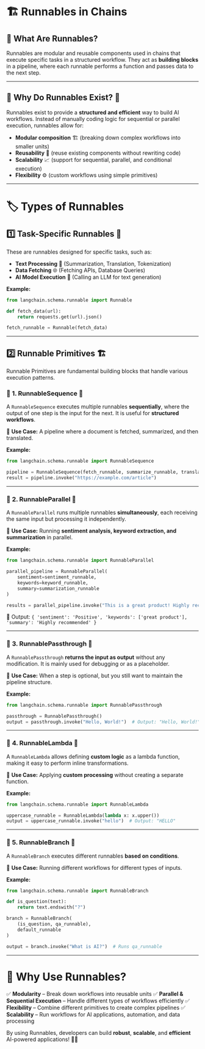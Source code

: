 # 🏗️ Runnables in Chains

## 🔹 What Are Runnables?
Runnables are modular and reusable components used in chains that execute specific tasks in a structured workflow. They act as **building blocks** in a pipeline, where each runnable performs a function and passes data to the next step.

---
## 🔹 Why Do Runnables Exist? 🤔
Runnables exist to provide a **structured and efficient** way to build AI workflows. Instead of manually coding logic for sequential or parallel execution, runnables allow for:
- **Modular composition** 🏗️ (breaking down complex workflows into smaller units)
- **Reusability** 🔄 (reuse existing components without rewriting code)
- **Scalability** 📈 (support for sequential, parallel, and conditional execution)
- **Flexibility** ⚙️ (custom workflows using simple primitives)

---

# 🏷️ Types of Runnables

## 1️⃣ **Task-Specific Runnables** 🎯
These are runnables designed for specific tasks, such as:
- **Text Processing** 📝 (Summarization, Translation, Tokenization)
- **Data Fetching** 🌐 (Fetching APIs, Database Queries)
- **AI Model Execution** 🤖 (Calling an LLM for text generation)

**Example:**
```python
from langchain.schema.runnable import Runnable

def fetch_data(url):
    return requests.get(url).json()

fetch_runnable = Runnable(fetch_data)
```

---

## 2️⃣ **Runnable Primitives** 🏗️
Runnable Primitives are fundamental building blocks that handle various execution patterns.

### 📌 **1. RunnableSequence** 🏁
A `RunnableSequence` executes multiple runnables **sequentially**, where the output of one step is the input for the next. It is useful for **structured workflows**.

🔹 **Use Case:** A pipeline where a document is fetched, summarized, and then translated.

**Example:**
```python
from langchain.schema.runnable import RunnableSequence

pipeline = RunnableSequence(fetch_runnable, summarize_runnable, translate_runnable)
result = pipeline.invoke("https://example.com/article")
```

---

### 📌 **2. RunnableParallel** 🔀
A `RunnableParallel` runs multiple runnables **simultaneously**, each receiving the same input but processing it independently.

🔹 **Use Case:** Running **sentiment analysis, keyword extraction, and summarization** in parallel.

**Example:**
```python
from langchain.schema.runnable import RunnableParallel

parallel_pipeline = RunnableParallel(
    sentiment=sentiment_runnable,
    keywords=keyword_runnable,
    summary=summarization_runnable
)

results = parallel_pipeline.invoke("This is a great product! Highly recommended.")
```
📌 Output: `{ 'sentiment': 'Positive', 'keywords': ['great product'], 'summary': 'Highly recommended' }`

---

### 📌 **3. RunnablePassthrough** 🔄
A `RunnablePassthrough` **returns the input as output** without any modification. It is mainly used for debugging or as a placeholder.

🔹 **Use Case:** When a step is optional, but you still want to maintain the pipeline structure.

**Example:**
```python
from langchain.schema.runnable import RunnablePassthrough

passthrough = RunnablePassthrough()
output = passthrough.invoke("Hello, World!")  # Output: "Hello, World!"
```

---

### 📌 **4. RunnableLambda** 🔣
A `RunnableLambda` allows defining **custom logic** as a lambda function, making it easy to perform inline transformations.

🔹 **Use Case:** Applying **custom processing** without creating a separate function.

**Example:**
```python
from langchain.schema.runnable import RunnableLambda

uppercase_runnable = RunnableLambda(lambda x: x.upper())
output = uppercase_runnable.invoke("hello")  # Output: "HELLO"
```

---

### 📌 **5. RunnableBranch** 🌿
A `RunnableBranch` executes different runnables **based on conditions**.

🔹 **Use Case:** Running different workflows for different types of inputs.

**Example:**
```python
from langchain.schema.runnable import RunnableBranch

def is_question(text):
    return text.endswith("?")

branch = RunnableBranch(
    (is_question, qa_runnable),
    default_runnable
)

output = branch.invoke("What is AI?")  # Runs qa_runnable
```

---

# 🚀 **Why Use Runnables?**
✅ **Modularity** – Break down workflows into reusable units
✅ **Parallel & Sequential Execution** – Handle different types of workflows efficiently
✅ **Flexibility** – Combine different primitives to create complex pipelines
✅ **Scalability** – Run workflows for AI applications, automation, and data processing

By using Runnables, developers can build **robust**, **scalable**, and **efficient** AI-powered applications! 🚀🔥



